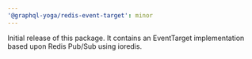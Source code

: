 ```yaml
---
'@graphql-yoga/redis-event-target': minor
---
```


Initial release of this package. It contains an EventTarget implementation based upon Redis Pub/Sub using ioredis.
